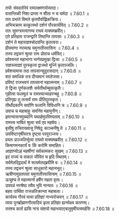 

  
तयोः संवदतोरेवं रामलक्ष्मणयोस्तदा।  
वासन्तिकी निशा प्राप्ता न शीता न च घर्मदा ॥ 7.60.1 ॥   
ततः प्रभाते विमले कृतपौर्वाह्णिकक्रियः।  
अभिचक्राम काकुत्स्थो दर्शनं पौरकार्यवित् ॥ 7.60.2 ॥   
ततः सुमन्त्रस्त्वागम्य राघवं वाक्यमब्रवीत्।  
एते प्रतिहता राजन्द्वारि तिष्ठन्ति तापसाः ॥ 7.60.3 ॥   
दर्शनं ते महाराज्ञश्चोदयन्ति कृतत्वराः।  
प्रीयमाणा नरव्याघ्र यमुनातीरवासिनः ॥ 7.60.4 ॥   
तस्य तद्वचनं श्रुत्वा रामः प्रोवाच धर्मवित्।  
प्रवेश्यन्तां महाभागा भार्गवप्रमुखा द्विजाः ॥ 7.60.5 ॥   
राज्ञस्त्वाज्ञां पुरस्कृत्य द्वाःस्थो मूर्ध्नि कृताञ्जलिः।  
प्रवेशयामास तदा तापसान्सुदुरासदान् ॥ 7.60.6 ॥   
शतं समधिकं तत्र दीप्यमानं स्वतेजसा।  
प्रविष्टं राजभवनं तापसानां महात्मनाम् ॥ 7.60.7 ॥   
ते द्विजाः पूर्णकलशैः सर्वतीर्थाम्बुसत्कृतैः।  
गृहीत्वा फलमूलं च रामस्याभ्याहरन्बहु ॥ 7.60.8 ॥   
प्रतिगृह्य तु तत्सर्वं रामः प्रीतिपुरस्कृतः।  
तीर्थोदकानि सर्वाणि फलानि विविधानि च ॥ 7.60.9 ॥   
उवाच च महाबाहुः सर्वानेव महामुनीन्।  
इमान्यासनमुख्यानि यथार्हमुपविश्यताम् ॥ 7.60.10 ॥   
रामस्य भाषितं श्रुत्वा सर्व एव महर्षयः।  
बृसीषु रुचिराख्यासु निषेदुः काञ्चनीषु ते ॥ 7.60.11 ॥   
उपविष्टानृषींस्तत्र दृष्ट्वा परपुरञ्जयः।  
प्रयतः प्राञ्जलिर्भूत्वा राघवो वाक्यमब्रवीत् ॥ 7.60.12 ॥   
किमागमनकार्यं वः किं करोमि समाहितः।  
आज्ञाप्योऽहं महर्षीणां सर्वकामकरः सुखम् ॥ 7.60.13 ॥   
इदं राज्यं च सकलं जीवितं च हृदि स्थितम्।  
सर्वमेतद्द्विदार्थं मे सत्यमेतद्ब्रवीमि वः ॥ 7.60.14 ॥   
तस्य तद्वचनं श्रुत्वा साधुकारो महानभूत्।  
ऋषीणामुग्रतपसां यमुनातीरवासिनाम् ॥ 7.60.15 ॥   
ऊचुश्च ते महात्मानो हर्षेण महता वृताः।  
उपपन्नं नरश्रेष्ठ तवैव भुवि नान्यतः ॥ 7.60.16 ॥   
बहवः पार्थिवा राजन्नतिक्रान्ता महाबलाः।  
कार्यस्य गौरवं मत्वा प्रतिज्ञां नाभ्यरोचयन् ॥ 7.60.17 ॥   
त्वया पुनर्ब्राह्मणगौरवादियं कृता प्रतिज्ञा ह्यनवेक्ष्य कारणम्।  
ततश्च कर्ता ह्यसि नात्र संशयो महाभयात्त्रातुमृषींस्त्वमर्हसि ॥ 7.60.18 ॥   
